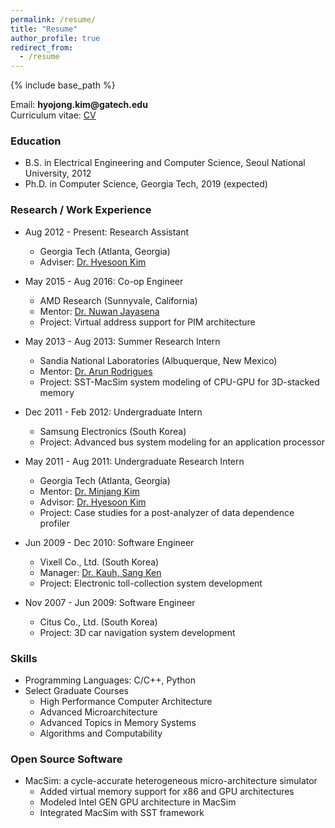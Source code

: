 ```yaml
---
permalink: /resume/
title: "Resume"
author_profile: true
redirect_from:
  - /resume
---
```


{% include base_path %}

Email: __hyojong.kim@gatech.edu__  
Curriculum vitae: [CV](https://www.dropbox.com/s/ew7v3mif9ng145h/resume_hyojong_kim_201909.pdf?dl=0)

<!-- ### Interests
Computer Architecture, GPUs, Memory Systems, Distributed Computing, Processing in Memory -->

### Education
* B.S. in Electrical Engineering and Computer Science, Seoul National University, 2012
* Ph.D. in Computer Science, Georgia Tech, 2019 (expected)

### Research / Work Experience
* Aug 2012 - Present: Research Assistant
  * Georgia Tech (Atlanta, Georgia)
  * Adviser: [Dr. Hyesoon Kim](https://www.cc.gatech.edu/~hyesoon/)

* May 2015 - Aug 2016: Co-op Engineer
  * AMD Research (Sunnyvale, California)
  * Mentor: [Dr. Nuwan Jayasena](https://www.linkedin.com/in/nuwan/)  
  * Project: Virtual address support for PIM architecture

* May 2013 - Aug 2013: Summer Research Intern
  * Sandia National Laboratories (Albuquerque, New Mexico)
  * Mentor: [Dr. Arun Rodrigues](https://www.linkedin.com/in/arun-rodrigues-a428031/)
  * Project: SST-MacSim system modeling of CPU-GPU for 3D-stacked memory

* Dec 2011 - Feb 2012: Undergraduate Intern
  * Samsung Electronics (South Korea)
  * Project: Advanced bus system modeling for an application processor

* May 2011 - Aug 2011: Undergraduate Research Intern
  * Georgia Tech (Atlanta, Georgia)
  * Mentor: [Dr. Minjang Kim](https://www.linkedin.com/in/minjang)
  * Advisor: [Dr. Hyesoon Kim](https://www.cc.gatech.edu/~hyesoon/)
  * Project: Case studies for a post-analyzer of data dependence profiler

* Jun 2009 - Dec 2010: Software Engineer
  * Vixell Co., Ltd. (South Korea)
  * Manager: [Dr. Kauh, Sang Ken](https://www.linkedin.com/in/ken-고상근-a1269718/?originalSubdomain=kr)
  * Project: Electronic toll-collection system development

* Nov 2007 - Jun 2009: Software Engineer
  * Citus Co., Ltd. (South Korea)
  * Project: 3D car navigation system development

### Skills
* Programming Languages: C/C++, Python
* Select Graduate Courses
  * High Performance Computer Architecture
  * Advanced Microarchitecture
  * Advanced Topics in Memory Systems
  * Algorithms and Computability

### Open Source Software
* MacSim: a cycle-accurate heterogeneous micro-architecture simulator
  * Added virtual memory support for x86 and GPU architectures
  * Modeled Intel GEN GPU architecture in MacSim
  * Integrated MacSim with SST framework